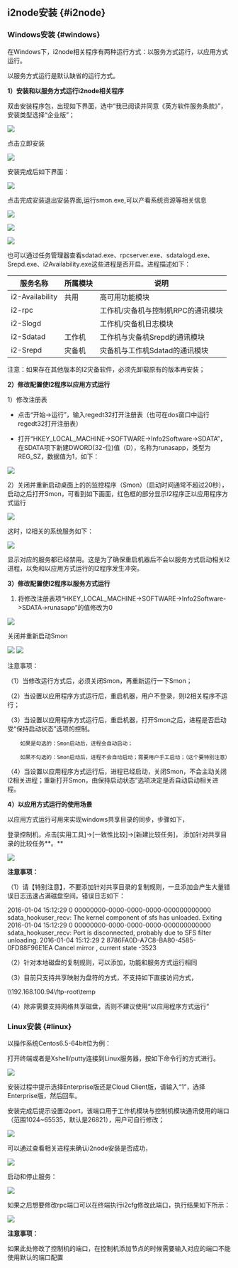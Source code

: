 ## i2node安装 {#i2node}

### Windows安装 {#windows}

在Windows下，i2node相关程序有两种运行方式：以服务方式运行，以应用方式运行。

以服务方式运行是默认缺省的运行方式。

**1）安装和以服务方式运行i2node相关程序**

双击安装程序包，出现如下界面，选中“我已阅读并同意《英方软件服务条款》”，安装类型选择“企业版”；

![](/assets/V7.0.2018121901.png)

点击立即安装


![](/assets/V7.0.2018121902.png)

安装完成后如下界面：

![](/assets/V7.0.2018121903.png)

点击完成安装退出安装界面,运行smon.exe,可以产看系统资源等相关信息

![](/assets/V7.0.2018121904.png)

![](/assets/V7.0.2018121905.png)

![](/assets/V7.0.2018121906.png)

也可以通过任务管理器查看sdatad.exe、rpcserver.exe、sdatalogd.exe、Srepd.exe、i2Availability.exe这些进程是否开启。进程描述如下：

| 服务名称 | 所属模块 | 说明 |
| --- | --- | --- |
| i2-Availability | 共用 | 高可用功能模块 |
| i2-rpc |  | 工作机/灾备机与控制机RPC的通讯模块 |
| i2-Slogd |  | 工作机/灾备机日志模块 |
| i2-Sdatad | 工作机 | 工作机与灾备机Srepd的通讯模块 |
| i2-Srepd | 灾备机 | 灾备机与工作机Sdatad的通讯模块 |

注意：如果存在其他版本的I2灾备软件，必须先卸载原有的版本再安装；

**2）修改配置使I2程序以应用方式运行**

1）修改注册表

* 点击“开始-&gt;运行”，输入regedt32打开注册表（也可在dos窗口中运行regedt32打开注册表）

* 打开“HKEY\_LOCAL\_MACHINE-&gt;SOFTWARE-&gt;Info2Software-&gt;SDATA”，在SDATA项下新建DWORD\(32-位\)值（D），名称为runasapp，类型为REG\_SZ，数据值为1，如下：

![](/assets/V6.011683.png)

2）关闭并重新启动桌面上的的监控程序（Smon）（启动时间通常不超过20秒），启动之后打开Smon，可看到如下画面，红色框的部分显示I2程序正以应用程序方式运行

![](/assets/v6.111765.png)

这时，I2相关的系统服务如下：

![](/assets/V6.011785.png)

显示对应的服务都已经禁用。这是为了确保重启机器后不会以服务方式启动相关I2进程，以免和以应用方式运行的I2程序发生冲突。

**3）修改配置使I2程序以服务方式运行**

1. 将修改注册表项“HKEY\_LOCAL\_MACHINE-&gt;SOFTWARE-&gt;Info2Software-&gt;SDATA-&gt;runasapp”的值修改为0

![](/assets/V6.012094.png)

关闭并重新启动Smon

![](/assets/v6.11766.png)
![](/assets/V6.012112.png)

注意事项：

（1）当修改运行方式后，必须关闭Smon，再重新运行一下Smon；

（2）当设置以应用程序方式运行后，重启机器，用户不登录，则I2相关程序不运行；

（3）当设置以应用程序方式运行后，重启机器，打开Smon之后，进程是否启动受“保持启动状态”选项的控制。

        如果是勾选的：Smon启动后，进程会自动启动；

        如果不勾选的：Smon启动后，进程不会自动启动；需要用户手工启动；（这个要特别注意）

（4）当设置以应用程序方式运行后，进程已经启动，关闭Smon，不会主动关闭I2相关进程；重新打开Smon，由保持启动状态”选项决定是否自动启动相关进程。

**4）以应用方式运行的使用场景**

以应用方式运行可用来实现windows共享目录的同步，步骤如下，

登录控制机，点击\[实用工具\]-&gt;\[一致性比较\]-&gt;\[新建比较任务\]， 添加针对共享目录的比较任务**。**

![](/assets/V6.1180425.png)

**注意事项：**

（1）请【特别注意】，不要添加针对共享目录的复制规则，一旦添加会产生大量错误日志迅速占满磁盘空间。错误日志如下：

2016-01-04 15:12:29 0 00000000-0000-0000-0000-000000000000 sdata\_hookuser\_recv: The kernel component of sfs has unloaded. Exiting 
2016-01-04 15:12:29 0 00000000-0000-0000-0000-000000000000 sdata\_hookuser\_recv: Port is disconnected, probably due to SFS filter unloading. 
2016-01-04 15:12:29 2 8786FA0D-A7C8-BA80-4585-0FD88F96E1EA Cancel mirror , current state -3523

（2）针对本地磁盘的复制规则，可以添加，功能和服务方式运行相同

（3）目前只支持共享映射为盘符的方式，不支持如下直接访问方式，

\\\192.168.100.94\ftp-root\temp

（4）除非需要支持网络共享磁盘，否则不建议使用“以应用程序方式运行”

### Linux安装 {#linux}

以操作系统Centos6.5-64bit位为例：

打开终端或者是Xshell/putty连接到Linux服务器，按如下命令行的方式进行。

![](/assets/V6.113343.png)

安装过程中提示选择Enterprise版还是Cloud Client版，请输入“1”，选择Enterprise版，然后回车。

安装完成后提示设置i2port，该端口用于工作机模块与控制机模块通讯使用的端口（范围1024~65535，默认是26821），用户可自行修改；

![](/assets/V6.113505.png)

可以通过查看相关进程来确认i2node安装是否成功，

![](/assets/V6.113534.png)

启动和停止服务：

![](/assets/V6.113545.png)

如果之后想要修改rpc端口可以在终端执行i2cfg修改此端口，执行结果如下所示：

![](/assets/V6.11804252.png)

**注意事项：**

如果此处修改了控制机的端口，在控制机添加节点的时候需要输入对应的端口不能使用默认的端口配置

